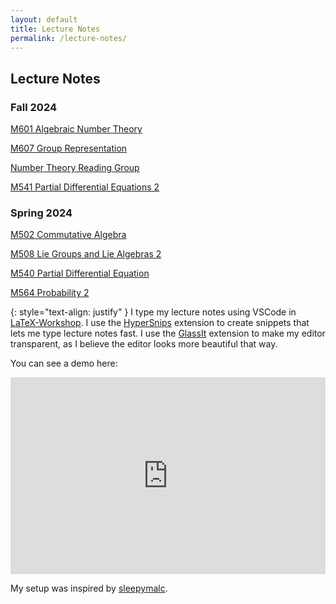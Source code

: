 ```yaml
---
layout: default
title: Lecture Notes
permalink: /lecture-notes/
---
```


## Lecture Notes

### Fall 2024

[M601 Algebraic Number Theory](https://drive.google.com/file/d/13gV-ixR-SStNyhOXbcheeiwOTEke6BAu/view?usp=sharing)

[M607 Group Representation](https://drive.google.com/file/d/12STFKoSK_crbDFl_k80-5YEkj_WZyRrv/view?usp=sharing)

[Number Theory Reading Group](https://drive.google.com/file/d/15lPIpauyGO39F_jiks7hxd1KCKnil8K3/view?usp=sharing)

[M541 Partial Differential Equations 2](https://drive.google.com/file/d/13YeVXHT73AiEe5EUlt39HebjJDJs0r3-/view?usp=sharing)

### Spring 2024

[M502 Commutative Algebra](https://drive.google.com/file/d/12-kptFH-sN7ddsrnhmkq0cjwsEQI0bLE/view?usp=sharing)

[M508 Lie Groups and Lie Algebras 2](https://drive.google.com/file/d/10os9gZEyuknG5DAALu0DMzXklXu3WJ8U/view?usp=sharing)

[M540 Partial Differential Equation](https://drive.google.com/file/d/118SKHtFhd7bFLklITOe_rtUHWUEUh4Xq/view?usp=sharing)

[M564 Probability 2](https://drive.google.com/file/d/123xNO9s7xcREts26YKpeXFZZU83Mje_S/view?usp=sharing)

{: style="text-align: justify" }
I type my lecture notes using VSCode in [LaTeX-Workshop](https://github.com/James-Yu/LaTeX-Workshop). I use the [HyperSnips](https://github.com/Oskar-Idland/hsnips) extension to create snippets that lets me type lecture notes fast. I use the [GlassIt](https://github.com/hikarin522/GlassIt-VSC) extension to make my editor transparent, as I believe the editor looks more beautiful that way.

You can see a demo here:

<p align="center">
	<iframe width="100%" height="315" src="https://www.youtube.com/embed/eL-WAquybls?si=aDaCGPuupxp6PuVq" title="YouTube video player" frameborder="0" allow="accelerometer; autoplay; clipboard-write; encrypted-media; gyroscope; picture-in-picture; web-share" referrerpolicy="strict-origin-when-cross-origin" allowfullscreen></iframe>
</p>

My setup was inspired by [sleepymalc](https://github.com/sleepymalc/VSCode-LaTeX-Inkscape/tree/main).
